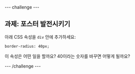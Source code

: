 \--- challenge \---

## 과제: 포스터 발전시키기

아래 CSS 속성을 `div` 안에 추가하세요:

    border-radius: 40px;
    

이 속성은 어떤 일을 할까요? 40이라는 숫자를 바꾸면 어떻게 될까요?

\--- /challenge \---
